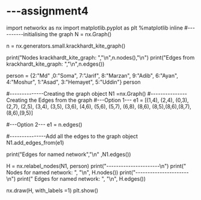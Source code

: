 # ---assignment4
import networkx as nx 
import matplotlib.pyplot as plt 
%matplotlib inline 
#----------initialising the graph 
N = nx.Graph() 
 
n = nx.generators.small.krackhardt_kite_graph() 
 
print("Nodes krackhardt_kite_graph: ","\n",n.nodes(),"\n") 
print("Edges from krackhardt_kite_graph: ","\n",n.edges()) 
 
 
person = {2:"Md" ,0:"Soma", 7:"Jarif", 8:"Marzan", 9:"Adib", 6:"Ayan", 4:"Moshur", 1:"Asad", 3:"Hemayet", 5:"Uddin"} 
person 
 
#--------------Creating the graph object 
N1 =nx.Graph() 
#---------------Creating the Edges from the graph 
#---Option 1--- 
e1 = [(1,4), (2,4), (0,3), (2,7), (2,5), 
     (3,4), (3,5), (3,6), (4,6), (5,6), (5,7), (6,8), (8,6), (8,5),(8,6),(8,7),(8,6),(9,5)] 
 
#---Option 2--- 
e1 = n.edges() 
 
#---------------Add all the edges to the graph object 
N1.add_edges_from(e1) 
 
print("Edges for named network","\n" ,N1.edges()) 
 
H = nx.relabel_nodes(N1, person) 
print("----------------------\n") 
print(" Nodes for named network: ", "\n", H.nodes()) 
print("----------------------\n") 
print(" Edges for named network: ", "\n", H.edges()) 
 
nx.draw(H, with_labels =1) 
plt.show() 
